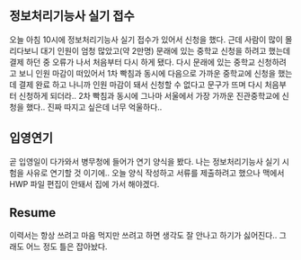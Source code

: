 ## 정보처리기능사 실기 접수

오늘 아침 10시에 정보처리기능사 실기 접수가 있어서 신청을 했다. 근데 사람이 많이 몰리다보니 대기 인원이 엄청 많았고(약 2만명) 문래에 있는 중학교 신청을 하려고 했는데
결제 하던 중 오류가 나서 처음부터 다시 하게 됐다. 다시 문래에 있는 중학교 신청하려고 보니 인원 마감이 떠있어서 1차 빡침과 동시에 다음으로 가까운 중학교에 신청을 했는데
결제 완료 하고 나니까 인원 마감이 돼서 신청할 수 없다고 문구가 뜨며 다시 처음부터 신청하게 되더라.. 2차 빡침과 동시에 그나마 서울에서 가장 가까운 진관중학교에 신청을 했다..
진짜 따지고 싶은데 너무 억울하다..

## 입영연기

곧 입영일이 다가와서 병무청에 들어가 연기 양식을 봤다. 나는 정보처리기능사 실기 시험을 사유로 연기할 것 이기에.. 오늘 양식 작성하고 서류를 제출하려고 했으나
맥에서 HWP 파일 편집이 안돼서 집에 가서 해야겠다.

## Resume

이력서는 항상 쓰려고 마음 먹지만 쓰려고 하면 생각도 잘 안나고 하기가 싫어진다.. 그래도 어느 정도 틀은 잡아놨다.